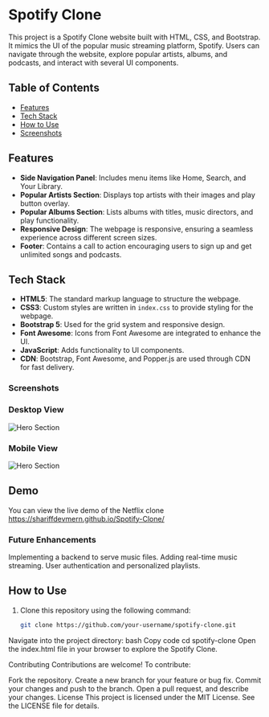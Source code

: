 # Spotify Clone

This project is a Spotify Clone website built with HTML, CSS, and Bootstrap. It mimics the UI of the popular music streaming platform, Spotify. Users can navigate through the website, explore popular artists, albums, and podcasts, and interact with several UI components.

## Table of Contents
- [Features](#features)
- [Tech Stack](#tech-stack)
- [How to Use](#how-to-use)
- [Screenshots](#screenshots)


## Features

- **Side Navigation Panel**: Includes menu items like Home, Search, and Your Library.
- **Popular Artists Section**: Displays top artists with their images and play button overlay.
- **Popular Albums Section**: Lists albums with titles, music directors, and play functionality.
- **Responsive Design**: The webpage is responsive, ensuring a seamless experience across different screen sizes.
- **Footer**: Contains a call to action encouraging users to sign up and get unlimited songs and podcasts.

## Tech Stack

- **HTML5**: The standard markup language to structure the webpage.
- **CSS3**: Custom styles are written in `index.css` to provide styling for the webpage.
- **Bootstrap 5**: Used for the grid system and responsive design.
- **Font Awesome**: Icons from Font Awesome are integrated to enhance the UI.
- **JavaScript**: Adds functionality to UI components.
- **CDN**: Bootstrap, Font Awesome, and Popper.js are used through CDN for fast delivery.

### Screenshots
### Desktop View
![Hero Section](https://i.ibb.co/8rJG5V8/desktop-view.png)


### Mobile View
![Hero Section](https://i.ibb.co/mJ3LJgV/mobile-view.png)

## Demo

You can view the live demo of the Netflix clone https://shariffdevmern.github.io/Spotify-Clone/

### Future Enhancements
Implementing a backend to serve music files.
Adding real-time music streaming.
User authentication and personalized playlists.

## How to Use

1. Clone this repository using the following command:
   ```bash
   git clone https://github.com/your-username/spotify-clone.git
Navigate into the project directory:
bash
Copy code
cd spotify-clone
Open the index.html file in your browser to explore the Spotify Clone.

Contributing
Contributions are welcome! To contribute:

Fork the repository.
Create a new branch for your feature or bug fix.
Commit your changes and push to the branch.
Open a pull request, and describe your changes.
License
This project is licensed under the MIT License. See the LICENSE file for details.

